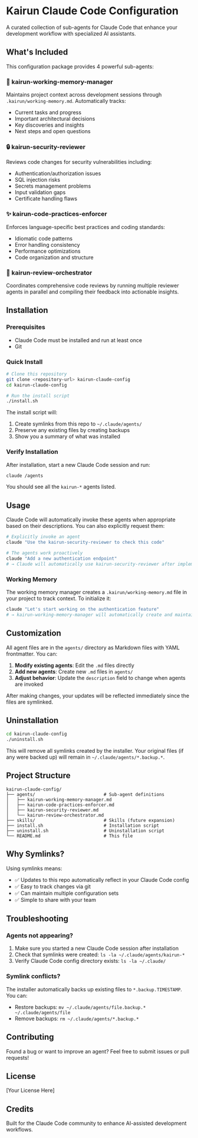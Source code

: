 # Kairun Claude Code Configuration

A curated collection of sub-agents for Claude Code that enhance your development workflow with specialized AI assistants.

## What's Included

This configuration package provides 4 powerful sub-agents:

### 🧠 kairun-working-memory-manager
Maintains project context across development sessions through `.kairun/working-memory.md`. Automatically tracks:
- Current tasks and progress
- Important architectural decisions
- Key discoveries and insights
- Next steps and open questions

### 🔒 kairun-security-reviewer
Reviews code changes for security vulnerabilities including:
- Authentication/authorization issues
- SQL injection risks
- Secrets management problems
- Input validation gaps
- Certificate handling flaws

### ✨ kairun-code-practices-enforcer
Enforces language-specific best practices and coding standards:
- Idiomatic code patterns
- Error handling consistency
- Performance optimizations
- Code organization and structure

### 🎯 kairun-review-orchestrator
Coordinates comprehensive code reviews by running multiple reviewer agents in parallel and compiling their feedback into actionable insights.

## Installation

### Prerequisites
- Claude Code must be installed and run at least once
- Git

### Quick Install

```bash
# Clone this repository
git clone <repository-url> kairun-claude-config
cd kairun-claude-config

# Run the install script
./install.sh
```

The install script will:
1. Create symlinks from this repo to `~/.claude/agents/`
2. Preserve any existing files by creating backups
3. Show you a summary of what was installed

### Verify Installation

After installation, start a new Claude Code session and run:

```bash
claude /agents
```

You should see all the `kairun-*` agents listed.

## Usage

Claude Code will automatically invoke these agents when appropriate based on their descriptions. You can also explicitly request them:

```bash
# Explicitly invoke an agent
claude "Use the kairun-security-reviewer to check this code"

# The agents work proactively
claude "Add a new authentication endpoint"
# → Claude will automatically use kairun-security-reviewer after implementation
```

### Working Memory

The working memory manager creates a `.kairun/working-memory.md` file in your project to track context. To initialize it:

```bash
claude "Let's start working on the authentication feature"
# → kairun-working-memory-manager will automatically create and maintain the file
```

## Customization

All agent files are in the `agents/` directory as Markdown files with YAML frontmatter. You can:

1. **Modify existing agents**: Edit the `.md` files directly
2. **Add new agents**: Create new `.md` files in `agents/`
3. **Adjust behavior**: Update the `description` field to change when agents are invoked

After making changes, your updates will be reflected immediately since the files are symlinked.

## Uninstallation

```bash
cd kairun-claude-config
./uninstall.sh
```

This will remove all symlinks created by the installer. Your original files (if any were backed up) will remain in `~/.claude/agents/*.backup.*`.

## Project Structure

```
kairun-claude-config/
├── agents/                          # Sub-agent definitions
│   ├── kairun-working-memory-manager.md
│   ├── kairun-code-practices-enforcer.md
│   ├── kairun-security-reviewer.md
│   └── kairun-review-orchestrator.md
├── skills/                          # Skills (future expansion)
├── install.sh                       # Installation script
├── uninstall.sh                     # Uninstallation script
└── README.md                        # This file
```

## Why Symlinks?

Using symlinks means:
- ✅ Updates to this repo automatically reflect in your Claude Code config
- ✅ Easy to track changes via git
- ✅ Can maintain multiple configuration sets
- ✅ Simple to share with your team

## Troubleshooting

### Agents not appearing?

1. Make sure you started a new Claude Code session after installation
2. Check that symlinks were created: `ls -la ~/.claude/agents/kairun-*`
3. Verify Claude Code config directory exists: `ls -la ~/.claude/`

### Symlink conflicts?

The installer automatically backs up existing files to `*.backup.TIMESTAMP`. You can:
- Restore backups: `mv ~/.claude/agents/file.backup.* ~/.claude/agents/file`
- Remove backups: `rm ~/.claude/agents/*.backup.*`

## Contributing

Found a bug or want to improve an agent? Feel free to submit issues or pull requests!

## License

[Your License Here]

## Credits

Built for the Claude Code community to enhance AI-assisted development workflows.

